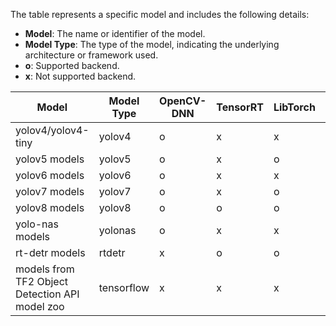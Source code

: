 
The table represents a specific model and includes the following details:

- **Model**: The name or identifier of the model.
- **Model Type**: The type of the model, indicating the underlying architecture or framework used.
- **o**: Supported backend.
- **x**: Not supported backend.


| Model                                              | Model Type | OpenCV-DNN | TensorRT | LibTorch | Onnx-runtime | LibTensorflow | OpenVino |
|----------------------------------------------------|------------|------------|----------|----------|--------------|---------------|----------|
| yolov4/yolov4-tiny                                 | yolov4     | o          | x        | x        | x            | x             | x |
| yolov5 models                                      | yolov5     | o          | x        | o        | o            | x             | o |
| yolov6 models                                      | yolov6     | o          | x        | x        | o            | x             | o |
| yolov7 models                                      | yolov7     | o          | x        | o        | o            | x             | o |
| yolov8 models                                      | yolov8     | o          | o        | o        | o            | x             | x |
| yolo-nas models                                    | yolonas    | o          | x        | x        | o            | x             | x |
| rt-detr models                                     | rtdetr     | x          | o        | o        | o            | x             | x |
| models from TF2 Object Detection API model zoo     | tensorflow | x          | x        | x        | x            | o             | x |
